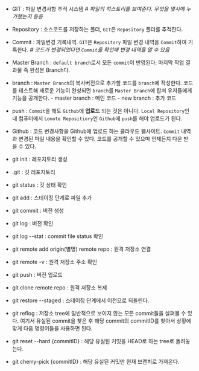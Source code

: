 - GIT : 파일 변경사항 추적 시스템
  _# 파일의 히스토리를 보여준다. 무엇을 몇시에 누가했는지 등등_
- Repository : 소스코드를 저장하는 폴더, `GIT`은 `Repository` 폴더를 추적한다.
- Commit : 파일변경 기록내역. `GIT`은 `Repository` 파일 변경 내역을 `Commit`하여 기록한다. _# 코드가 변경되었다면 `Commit`을 확인해 변경 내역을 알 수 있음_
- Master Branch : `default branch`로서 모든 `commit`이 반영된다. 마지막 작업
  결과물 즉 완성본 Branch다.
- branch : `Master Branch`의 복사버전으로 추가할 코드를 `branch`에 작성한다.
  코드를 테스트해 새로운 기능이 완성되면 `branch`를 `Master Branch`에 합쳐 유저들에게 기능을 공개한다. - master branch : 메인 코드 - new branch : 추가 코드
- push : `Commit`을 해도 `Github`에 **업로드** 되는 것은 아니다. `Local Repository`인 내 컴퓨터에서 `Lomote Repositiory`인 `Github`에 `push`를 해야 업로드가 된다.

- Github : 코드 변경사항을 Github에 업로드 하는 클라우드 웹사이트.
  `Commit` 내역과 변경된 파일 내용을 확인할 수 있다. 코드를 공개할 수 있으며
  언제든지 다운 받을 수 있다.

- git init : 레포지토리 생성
- .git : 깃 레포지토리
- git status : 깃 상태 확인
- git add : 스테이징 단계로 파일 추가
- git commit : 버전 생성
- git log : 버전 확인
- git log --stat : commit file status 확인
- git remote add origin(별명) remote repo : 원격 저장소 연결
- git remote -v : 원격 저장소 주소 확인
- git push : 버전 업로드
- git clone remote repo : 원격 저장소 복제
- git restore --staged <file path> : 스테이징 단계에서 이전으로 되돌린다.
- git reflog : 저장소 tree에 일반적으로 보이지 않는 모든 commit들을 살펴볼 수 있다. 여기서 유실된 commit을 찾은 후 해당 commit의 commitID를 찾아서 상황에 맞게 다음 명령어들을 사용하면 된다.

- git reset --hard {commitID} : 해당 유실된 커밋을 HEAD로 하는 tree로 돌려놓는다.

- git cherry-pick {commitID} : 해당 유실된 커밋만 현재 브랜치로 가져온다.
